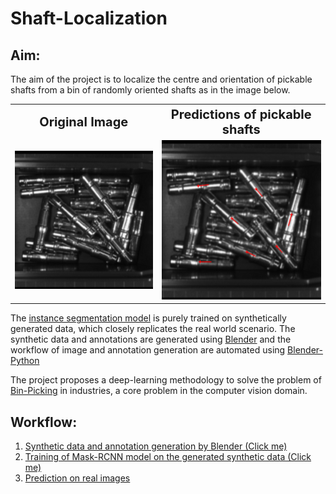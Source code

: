 # Shaft-Localization
## Aim:

The aim of the project is to localize the centre and orientation of pickable shafts from a bin of randomly oriented shafts as in the image below.

<table bordet="0">
<tr>
    <th><b style="font-size:20px; text-align: center;" > Original Image </b> </th>
    <th><b style="font-size:20px; text-align: center;"> Predictions of pickable shafts </b> </th>
</tr>

<tr>
    <td><img src="https://github.com/SriniMaiya/Shaft-Localization/blob/main/readme_files/image_0006.bmp"  width="100%"></img></td>
    <td><img src="https://github.com/SriniMaiya/Shaft-Localization/blob/main/readme_files/image_0006_op.bmp" width="100%"></img> </td>
<tr>
</table>

<!-- <img src="https://github.com/SriniMaiya/Shaft-Localization/blob/main/readme_files/image_0006.bmp"  width="45%"></img> | <img src="https://github.com/SriniMaiya/Shaft-Localization/blob/main/readme_files/image_0006_op.bmp" width="45%"></img>   -->




The [instance segmentation model](https://arxiv.org/abs/1703.06870) is purely trained on synthetically generated data, which closely replicates the real world scenario. The synthetic data and annotations are generated using [Blender](https://www.blender.org/) and the workflow of image and annotation generation are automated using [Blender-Python](https://docs.blender.org/api/current/info_overview.html)


The project proposes a deep-learning methodology to solve the problem of [Bin-Picking](https://www.ipa.fraunhofer.de/en/expertise/robot-and-assistive-systems/intralogistics-and-material-flow/separation-processes-using-robots-bin-picking.html) in industries, a core problem in the computer vision domain. 

## Workflow: 
 

1. [Synthetic data and annotation generation by Blender (Click me)](/readme_files/Synthetic_Data.md)
2. [Training of Mask-RCNN model on the generated synthetic data (Click me)](/readme_files/training.md)
3. [Prediction on real images](readme_files/prediction.md)



